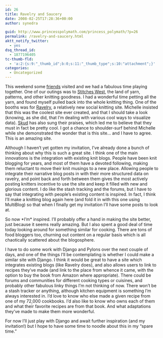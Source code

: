 ```yaml
---
id: 26
title: Ravelry and Saucery
date: 2008-02-25T17:28:36+00:00
author: synedra

guid: http://www.princesspolymath.com/princess_polymath/?p=26
permalink: /ravelry-and-saucery.html
aktt_notify_twitter:
  - yes
dsq_thread_id:
  - 1877196405
tc-thumb-fld:
  - 'a:2:{s:9:"_thumb_id";b:0;s:11:"_thumb_type";s:10:"attachment";}'
categories:
  - Uncategorized
---
```

This weekend some [friends](http://www.fickleknitter.com) visited and we had a fabulous time playing together. One of our outings was to [Stitches West](http://www.knittinguniverse.com/flash/events/EventDetail.php?EventID=41), the land of yarn, patterns, and other knitting goodness. I had a wonderful time petting all the yarn, and found myself pulled back into the whole knitting thing. One of the booths was for [Ravelry](http://www.ravelry.com/), a relatively new social knitting site. Michelle insisted that this was the coolest site ever created, and that I should take a look (knowing, as she did, that I&#8217;m dealing with various cool ways to visualize data). [Skud](http://infotrope.net/blog/2007/12/27/in-which-i-join-ravelry/) has also sung their praises, which led me to believe that they must in fact be pretty cool. I got a chance to shoulder-surf behind Michelle while she demonstrated the wonder that is this site&#8230; and I have to agree. This is an amazing site.
  
Although I haven&#8217;t yet gotten my invitation, I&#8217;ve already done a bunch of thinking about why this is such a great site. I think one of the main innovations is the integration with existing knit blogs. People have been knit blogging for years, and most of them have a devoted following, making them reluctant to move their knit musings to a new place. Allowing people to integrate their narrative blog posts in with their more structured data on ravelry, and point back and forth between them gives the most actively posting knitters incentive to use the site and keep it filled with new and glorious content. I do like the stash tracking and the forums, but I have to say that integrating with people&#8217;s existing content is inspired. In fact, I think I&#8217;ll make a knitting blog again here (and fold it in with this one using MultiBlog) so that when I finally get my invitation I&#8217;ll have some posts to look at.
  
So now \*I&#8217;m\* inspired. I&#8217;ll probably offer a hand in making the site better, just because it seems really amazing. But I also spent a good deal of time today looking around for something similar for cooking. There are tons of food bloggers too, churning out content on a regular basis which is all chaotically scattered about the blogosphere.
  
I have to do some work with Django and Pylons over the next couple of days, and one of the things I&#8217;ll be contemplating is whether I could make a similar site with Django. I think it would be great to have a site which integrates existing blogs (like Ravelry does), and also allows users to link to recipes they&#8217;ve made (and link to the place from whence it came, with the option to buy the book from Amazon where appropriate). There could be forums and communities for different cooking types or cuisines, and probably other fabulous linky things I&#8217;m not thinking of now. There won&#8217;t be a stash tracker or anything, although kitchen equipment is something I&#8217;m always interested in. I&#8217;d love to know who else made a given recipe from one of my 72,000 cookbooks. I&#8217;d also like to know who owns each of them and what their favorite recipes are from that book. And what adaptations they&#8217;ve made to make them more wonderful.
  
For now I&#8217;ll just play with Django and await further inspiration (and my invitation!) but I hope to have some time to noodle about this in my &#8220;spare time.&#8221;